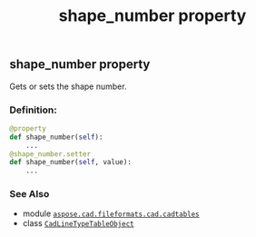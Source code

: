 ﻿---
title: shape_number property
second_title: Aspose.CAD for Python via .NET API References
description: 
type: docs
weight: 290
url: /python-net/aspose.cad.fileformats.cad.cadtables/cadlinetypetableobject/shape_number/
is_root: false
---

## shape_number property


Gets or sets the shape number.
### Definition:
```python
@property
def shape_number(self):
    ...
@shape_number.setter
def shape_number(self, value):
    ...
```

### See Also
* module [`aspose.cad.fileformats.cad.cadtables`](../../)
* class [`CadLineTypeTableObject`](/cad/python-net/aspose.cad.fileformats.cad.cadtables/cadlinetypetableobject)
